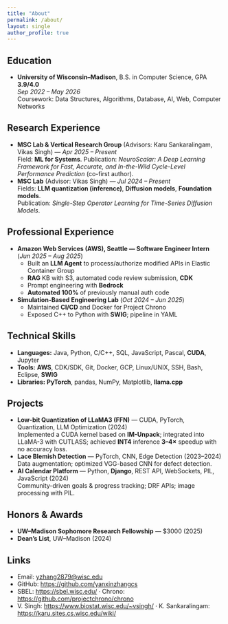```yaml
---
title: "About"
permalink: /about/
layout: single
author_profile: true
---
```


## Education
- **University of Wisconsin–Madison**, B.S. in Computer Science, GPA **3.9/4.0**  
  *Sep 2022 – May 2026*  
  Coursework: Data Structures, Algorithms, Database, AI, Web, Computer Networks

## Research Experience
- **MSC Lab & Vertical Research Group** (Advisors: Karu Sankaralingam, Vikas Singh) — *Apr 2025 – Present*  
  Field: **ML for Systems**. Publication: *NeuroScalar: A Deep Learning Framework for Fast, Accurate, and In-the-Wild Cycle-Level Performance Prediction* (co-first author).
- **MSC Lab** (Advisor: Vikas Singh) — *Jul 2024 – Present*  
  Fields: **LLM quantization (inference)**, **Diffusion models**, **Foundation models**.  
  Publication: *Single-Step Operator Learning for Time-Series Diffusion Models*.

## Professional Experience
- **Amazon Web Services (AWS), Seattle — Software Engineer Intern** (*Jun 2025 – Aug 2025*)  
  - Built an **LLM Agent** to process/authorize modified APIs in Elastic Container Group  
  - **RAG** KB with S3, automated code review submission, **CDK**  
  - Prompt engineering with **Bedrock**  
  - **Automated 100%** of previously manual auth code
- **Simulation-Based Engineering Lab** (*Oct 2024 – Jun 2025*)  
  - Maintained **CI/CD** and Docker for Project Chrono  
  - Exposed C++ to Python with **SWIG**; pipeline in YAML

## Technical Skills
- **Languages:** Java, Python, C/C++, SQL, JavaScript, Pascal, **CUDA**, Jupyter  
- **Tools:** **AWS**, CDK/SDK, Git, Docker, GCP, Linux/UNIX, SSH, Bash, Eclipse, **SWIG**  
- **Libraries:** **PyTorch**, pandas, NumPy, Matplotlib, **llama.cpp**

## Projects
- **Low-bit Quantization of LLaMA3 (FFN)** — CUDA, PyTorch, Quantization, LLM Optimization (2024)  
  Implemented a CUDA kernel based on **IM-Unpack**; integrated into LLaMA-3 with CUTLASS; achieved **INT4** inference **3–4×** speedup with no accuracy loss.
- **Lace Blemish Detection** — PyTorch, CNN, Edge Detection (2023–2024)  
  Data augmentation; optimized VGG-based CNN for defect detection.
- **AI Calendar Platform** — Python, **Django**, REST API, WebSockets, PIL, JavaScript (2024)  
  Community-driven goals & progress tracking; DRF APIs; image processing with PIL.

## Honors & Awards
- **UW–Madison Sophomore Research Fellowship** — \$3000 (2025)  
- **Dean’s List**, UW–Madison (2024)

## Links
- Email: <yzhang2879@wisc.edu>  
- GitHub: <https://github.com/yanxinzhangcs>  
- SBEL: <https://sbel.wisc.edu/> · Chrono: <https://github.com/projectchrono/chrono>  
- V. Singh: <https://www.biostat.wisc.edu/~vsingh/> · K. Sankaralingam: <https://karu.sites.cs.wisc.edu/wiki/>